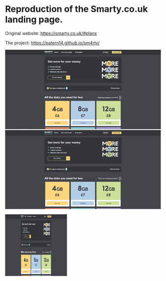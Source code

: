 # Reproduction of the Smarty.co.uk landing page.

Original website: https://smarty.co.uk/#plans

The project: https://patern14.github.io/sm4rty/

![](https://github.com/Patern14/sm4rty/blob/master/Screenshots/Original_desktop/Capture%20d%E2%80%99%C3%A9cran%202021-05-13%20171732.png) ![](https://github.com/Patern14/sm4rty/blob/master/Screenshots/Copy_desktop/Capture%20d%E2%80%99%C3%A9cran%202021-05-13%20170147.png)

<img src="https://github.com/Patern14/sm4rty/blob/master/Screenshots/Copy_desktop/Capture%20d%E2%80%99%C3%A9cran%202021-05-13%20170147.png" width="200" height="200" />


